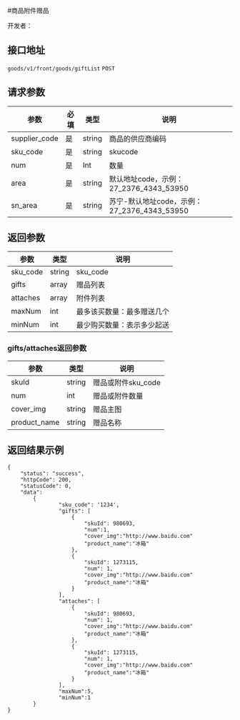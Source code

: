#商品附件赠品

开发者：

## 接口地址
`goods/v1/front/goods/giftList` `POST`
  
## 请求参数
|参数|必填|类型|说明|
| - | - | - | - |
| supplier_code | 是 | string | 商品的供应商编码|
| sku_code | 是 | string | skucode|
| num | 是 | Int | 数量|
| area | 是 | string | 默认地址code，示例：27_2376_4343_53950 |
| sn_area | 是 | string | 苏宁-默认地址code，示例：27_2376_4343_53950 |


## 返回参数

|参数|类型|说明|
| - | - | - |
| sku_code| string|sku_code|
| gifts| array|赠品列表|
| attaches| array|附件列表|
| maxNum| int|最多该买数量：最多赠送几个|
| minNum| int|最少购买数量：表示多少起送|

### gifts/attaches返回参数
|参数|类型|说明|
| - | - | - |
| skuId| string|赠品或附件sku_code|
| num| int|赠品或附件数量|
| cover_img| string|赠品主图|
| product_name| string|赠品名称|


## 返回结果示例
```
{
    "status": "success",
    "httpCode": 200,
    "statusCode": 0,
    "data": 
        {
                "sku_code": '1234',
                "gifts": [
                    {
                        "skuId": 980693,
                        "num":1,
                        "cover_img":"http://www.baidu.com"
                        "product_name":"冰箱"
                    },
                    {
                        "skuId": 1273115,
                        "num": 1,
                        "cover_img":"http://www.baidu.com"
                        "product_name":"冰箱"
                    }
                ],
                "attaches": [
                    {
                        "skuId": 980693,
                        "num": 1,
                        "cover_img":"http://www.baidu.com"
                        "product_name":"冰箱"
                    },
                    {
                        "skuId": 1273115,
                        "num": 1,
                        "cover_img":"http://www.baidu.com"
                        "product_name":"冰箱"
                    }
                ],
                "maxNum":5,
                "minNum":1
        }
}
```